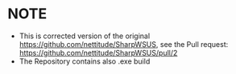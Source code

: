 # NOTE

- This is corrected version of the original https://github.com/nettitude/SharpWSUS, see the Pull request: https://github.com/nettitude/SharpWSUS/pull/2
- The Repository contains also .exe build

